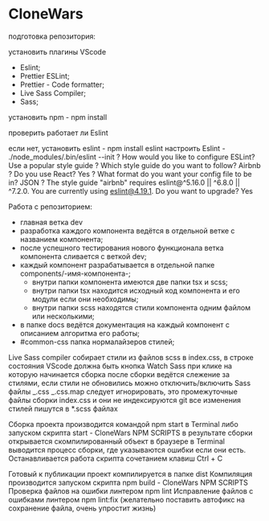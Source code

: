 # CloneWars

подготовка репозитория:

установить плагины VScode

- Eslint;
- Prettier ESLint;
- Prettier - Code formatter;
- Live Sass Compiler;
- Sass;

установить npm - npm install

проверить работает ли Eslint

если нет, установить eslint - npm install eslint
настроить Eslint - ./node_modules/.bin/eslint --init
? How would you like to configure ESLint? Use a popular style guide
? Which style guide do you want to follow? Airbnb
? Do you use React? Yes
? What format do you want your config file to be in? JSON
? The style guide "airbnb" requires eslint@^5.16.0 || ^6.8.0 || ^7.2.0. You are currently using eslint@4.19.1.
Do you want to upgrade? Yes

Работа с репозиторием:

- главная ветка dev
- разработка каждого компонента ведётся в отдельной ветке c названием компонента;
- после успешного тестирования нового функционала ветка компонента сливается с веткой dev;
- каждый компонент разрабатывается в отдельной папке components/-имя-компонента-;
  - внутри папки компонента имеются две папки tsx и scss;
  - внутри папки tsx находится исходный код компонента и его модули если они необходимы;
  - внутри папки scss находятся стили компонента одним файлом или несколькими;
- в папке docs ведётся документация на каждый компонент с описанием алгоритма его работы;
- #common-css папка нормалайзеров стилей;

Live Sass compiler собирает стили из файлов scss в index.css,
в строке состояния VScode должна быть кнопка Watch Sass при клике на которую начинается сборка
после сборки ведётся слежение за стилями, если стили не обновились можно отключить/включить Sass
файлы _.css _.css.map следует игнорировать, это промежуточные файлы сборки index.css и они не индексируются git
все изменения стилей пишутся в \*.scss файлах

Сборка проекта производится командой npm start в Terminal либо запуском скрипта start - CloneWars NPM SCRIPTS
в результате сборки открывается скомпилированный объект в браузере в Terminal выводится процесс сборки,
где указываются ошибки если они есть.
Останавливается работа скрипта сочетанием клавиш Ctrl + C

Готовый к публикации проект компилируется в папке dist
Компиляция производится запуском скрипта npm build - CloneWars NPM SCRIPTS
Проверка файлов на ошибки линтером npm lint
Исправление файлов с ошибками линтером npm lint:fix (желательно поставить автофикс на сохранение файла, очень упростит жизнь)
